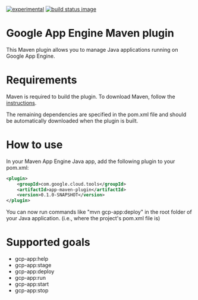 [![experimental](http://badges.github.io/stability-badges/dist/experimental.svg)](http://github.com/badges/stability-badges)
[![build status image](https://travis-ci.org/GoogleCloudPlatform/app-maven-plugin.svg?branch=master)](https://travis-ci.org/GoogleCloudPlatform/app-maven-plugin)
# Google App Engine Maven plugin

This Maven plugin allows you to manage Java applications running on Google App Engine.

# Requirements

Maven is required to build the plugin. To download Maven, follow the [instructions](http://maven.apache.org/).

The remaining dependencies are specified in the pom.xml file and should be automatically downloaded when the plugin is built.

# How to use

In your Maven App Engine Java app, add the following plugin to your pom.xml:

```XML
<plugin>
    <groupId>com.google.cloud.tools</groupId>
    <artifactId>app-maven-plugin</artifactId>
    <version>0.1.0-SNAPSHOT</version>
</plugin>
```

You can now run commands like "mvn gcp-app:deploy" in the root folder of your Java application. (i.e., where the project's pom.xml file is)

# Supported goals

- gcp-app:help
- gcp-app:stage
- gcp-app:deploy
- gcp-app:run
- gcp-app:start
- gcp-app:stop
